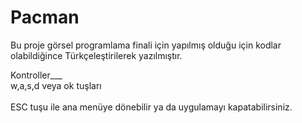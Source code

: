 # Pacman

Bu proje görsel programlama finali için yapılmış olduğu için kodlar olabildiğince Türkçeleştirilerek yazılmıştır.

Kontroller___<br>
w,a,s,d   veya   ok tuşları
<br><br>
ESC tuşu ile ana menüye dönebilir ya da uygulamayı kapatabilirsiniz.
